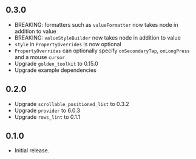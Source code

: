 ## 0.3.0

* BREAKING: formatters such as `valueFormatter` now takes node in addition to value
* BREAKING: `valueStyleBuilder` now takes node in addition to value
* `style` in `PropertyOverrides` is now optional
* `PropertyOverrides` can optionally specify `onSecondaryTap`, `onLongPress` and a mouse `cursor`
* Upgrade `golden_toolkit` to 0.15.0
* Upgrade example dependencies

## 0.2.0

* Upgrade `scrollable_positioned_list` to 0.3.2
* Upgrade `provider` to 6.0.3
* Upgrade `rows_lint` to 0.1.1

## 0.1.0

* Initial release.

